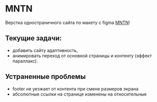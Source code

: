 # MNTN
Верстка одностраничного сайта по макету с figma [MNTN](https://www.figma.com/file/RObpoLwOvIcY3WSC3A691n/MNTN---Landing-Page-(Community) "ссылка на макет")!

## Текущие задачи:
- добавить сайту адаптивность,
- анимировать переход от основной страницы и контенту (эффект параллакс).

## Устраненные проблемы
- footer не уезжает от контента при смене размеров экрана
- абсолютные ссылки на странице изменены на относительные
